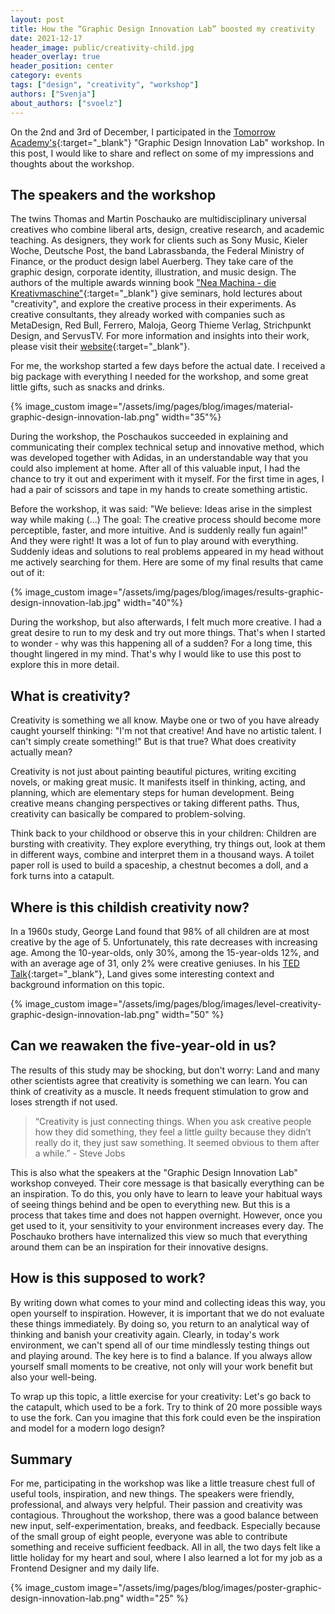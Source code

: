 ```yaml
---
layout: post
title: How the “Graphic Design Innovation Lab” boosted my creativity
date: 2021-12-17
header_image: public/creativity-child.jpg
header_overlay: true
header_position: center
category: events
tags: ["design", "creativity", "workshop"]
authors: ["Svenja"]
about_authors: ["svoelz"]
---
```


On the 2nd and 3rd of December, I participated in the [Tomorrow Academy's](https://tomorrowacademy.org/){:target="_blank"} "Graphic Design Innovation Lab" workshop.
In this post, I would like to share and reflect on some of my impressions and thoughts about the workshop.

## The speakers and the workshop

The twins Thomas and Martin Poschauko are multidisciplinary universal creatives who combine liberal arts, design, creative research, and academic teaching.
As designers, they work for clients such as Sony Music, Kieler Woche, Deutsche Post, the band Labrassbanda, the Federal Ministry of Finance, or the product design label Auerberg.
They take care of the graphic design, corporate identity, illustration, and music design.
The authors of the multiple awards winning book ["Nea Machina - die Kreativmaschine"](https://www.poschauko.de/neamachina/){:target="_blank"} give seminars, hold lectures about "creativity", and explore the creative process in their experiments.
As creative consultants, they already worked with companies such as MetaDesign, Red Bull, Ferrero, Maloja, Georg Thieme Verlag, Strichpunkt Design, and ServusTV.
For more information and insights into their work, please visit their [website](https://www.poschauko.de/){:target="_blank"}.

For me, the workshop started a few days before the actual date.
I received a big package with everything I needed for the workshop, and some great little gifts, such as snacks and drinks.

{% image_custom image="/assets/img/pages/blog/images/material-graphic-design-innovation-lab.png" width="35"%}

During the workshop, the Poschaukos succeeded in explaining and communicating their complex technical setup and innovative method, which was developed together with Adidas, in an understandable way that you could also implement at home.
After all of this valuable input, I had the chance to try it out and experiment with it myself.
For the first time in ages, I had a pair of scissors and tape in my hands to create something artistic. 

Before the workshop, it was said: "We believe: Ideas arise in the simplest way while making (...)
The goal: The creative process should become more perceptible, faster, and more intuitive.
And is suddenly really fun again!"
And they were right!
It was a lot of fun to play around with everything.
Suddenly ideas and solutions to real problems appeared in my head without me actively searching for them.
Here are some of my final results that came out of it:

{% image_custom image="/assets/img/pages/blog/images/results-graphic-design-innovation-lab.jpg" width="40"%}

During the workshop, but also afterwards, I felt much more creative.
I had a great desire to run to my desk and try out more things.
That's when I started to wonder - why was this happening all of a sudden?
For a long time, this thought lingered in my mind.
That's why I would like to use this post to explore this in more detail.

## What is creativity?

Creativity is something we all know.
Maybe one or two of you have already caught yourself thinking: "I'm not that creative! And have no artistic talent. I can't simply create something!"
But is that true?
What does creativity actually mean?

Creativity is not just about painting beautiful pictures, writing exciting novels, or making great music.
It manifests itself in thinking, acting, and planning, which are elementary steps for human development.
Being creative means changing perspectives or taking different paths.
Thus, creativity can basically be compared to problem-solving.

Think back to your childhood or observe this in your children:
Children are bursting with creativity.
They explore everything, try things out, look at them in different ways, combine and interpret them in a thousand ways.
A toilet paper roll is used to build a spaceship, a chestnut becomes a doll, and a fork turns into a catapult.

## Where is this childish creativity now?

In a 1960s study, George Land found that 98% of all children are at most creative by the age of 5.
Unfortunately, this rate decreases with increasing age.
Among the 10-year-olds, only 30%, among the 15-year-olds 12%, and with an average age of 31, only 2% were creative geniuses.
In his [TED Talk](https://www.youtube.com/watch?v=ZfKMq-rYtnc&ab_channel=TEDxTalks){:target="_blank"}, Land gives some interesting context and background information on this topic.

{% image_custom image="/assets/img/pages/blog/images/level-creativity-graphic-design-innovation-lab.png" width="50" %}

## Can we reawaken the five-year-old in us?

The results of this study may be shocking, but don't worry: Land and many other scientists agree that creativity is something we can learn.
You can think of creativity as a muscle.
It needs frequent stimulation to grow and loses strength if not used.

> “Creativity is just connecting things.
> When you ask creative people how they did something, they feel a little guilty because they didn’t really do it, they just saw something.
>It seemed obvious to them after a while.” - Steve Jobs

This is also what the speakers at the "Graphic Design Innovation Lab" workshop conveyed.
Their core message is that basically everything can be an inspiration.
To do this, you only have to learn to leave your habitual ways of seeing things behind and be open to everything new.
But this is a process that takes time and does not happen overnight.
However, once you get used to it, your sensitivity to your environment increases every day.
The Poschauko brothers have internalized this view so much that everything around them can be an inspiration for their innovative designs.

## How is this supposed to work?

By writing down what comes to your mind and collecting ideas this way, you open yourself to inspiration.
However, it is important that we do not evaluate these things immediately.
By doing so, you return to an analytical way of thinking and banish your creativity again.
Clearly, in today's work environment, we can't spend all of our time mindlessly testing things out and playing around.
The key here is to find a balance.
If you always allow yourself small moments to be creative, not only will your work benefit but also your well-being.

To wrap up this topic, a little exercise for your creativity:
Let's go back to the catapult, which used to be a fork.
Try to think of 20 more possible ways to use the fork.
Can you imagine that this fork could even be the inspiration and model for a modern logo design?

## Summary

For me, participating in the workshop was like a little treasure chest full of useful tools, inspiration, and new things.
The speakers were friendly, professional, and always very helpful.
Their passion and creativity was contagious.
Throughout the workshop, there was a good balance between new input, self-experimentation, breaks, and feedback.
Especially because of the small group of eight people, everyone was able to contribute something and receive sufficient feedback.
All in all, the two days felt like a little holiday for my heart and soul, where I also learned a lot for my job as a Frontend Designer and my daily life.

{% image_custom image="/assets/img/pages/blog/images/poster-graphic-design-innovation-lab.png" width="25" %}